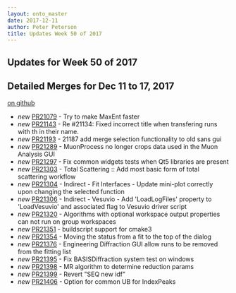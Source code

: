 ```yaml
---
layout: onto_master
date: 2017-12-11
author: Peter Peterson
title: Updates Week 50 of 2017
---
```

Updates for Week 50 of 2017
---------------------------

Detailed Merges for Dec 11 to 17, 2017
--------------------------------------
[on github](https://github.com/mantidproject/mantid/pulls?q=is%3Apr+merged%3A2017-12-12..2017-12-17)

* *new* [PR21079](https://github.com/mantidproject/mantid/pull/21079) - Try to make MaxEnt faster
* *new* [PR21143](https://github.com/mantidproject/mantid/pull/21143) - Re #21134: Fixed incorrect title when transfering runs with th in their name.
* *new* [PR21193](https://github.com/mantidproject/mantid/pull/21193) - 21187 add merge selection functionality to old sans gui
* *new* [PR21289](https://github.com/mantidproject/mantid/pull/21289) - MuonProcess no longer crops data used in the Muon Analysis GUI
* *new* [PR21297](https://github.com/mantidproject/mantid/pull/21297) - Fix common widgets tests when Qt5 libraries are present
* *new* [PR21303](https://github.com/mantidproject/mantid/pull/21303) - Total Scattering :: Add most basic form of total scattering workflow
* *new* [PR21304](https://github.com/mantidproject/mantid/pull/21304) - Indirect - Fit Interfaces - Update mini-plot correctly upon changing the selected function
* *new* [PR21306](https://github.com/mantidproject/mantid/pull/21306) - Indirect - Vesuvio - Add 'LoadLogFiles' property to 'LoadVesuvio' and associated flag to Vesuvio driver script
* *new* [PR21320](https://github.com/mantidproject/mantid/pull/21320) - Algorithms with optional workspace output properties can not run on group workspaces
* *new* [PR21351](https://github.com/mantidproject/mantid/pull/21351) - buildscript support for cmake3
* *new* [PR21354](https://github.com/mantidproject/mantid/pull/21354) - Moving the status from a fit to the top of the dialog
* *new* [PR21376](https://github.com/mantidproject/mantid/pull/21376) - Engineering Diffraction GUI allow runs to be removed from the fitting list
* *new* [PR21395](https://github.com/mantidproject/mantid/pull/21395) - Fix BASISDiffraction system test on windows
* *new* [PR21398](https://github.com/mantidproject/mantid/pull/21398) - MR algorithm to determine reduction params
* *new* [PR21399](https://github.com/mantidproject/mantid/pull/21399) - Revert "SEQ new idf"
* *new* [PR21406](https://github.com/mantidproject/mantid/pull/21406) - Option for common UB for IndexPeaks
